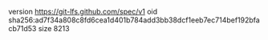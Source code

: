 version https://git-lfs.github.com/spec/v1
oid sha256:ad7f34a808c8fd6cea1d401b784add3bb38dcf1eeb7ec714bef192bfacb71d53
size 8213
